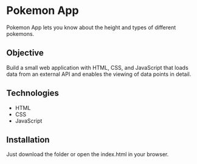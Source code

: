 # Pokemon App

Pokemon App lets you know about the height and types of different pokemons.

## Objective

Build a small web application with HTML, CSS, and JavaScript that loads data from an external API and enables the viewing of data points in detail.

## Technologies

- HTML
- CSS
- JavaScript

## Installation

Just download the folder or open the index.html in your browser.
